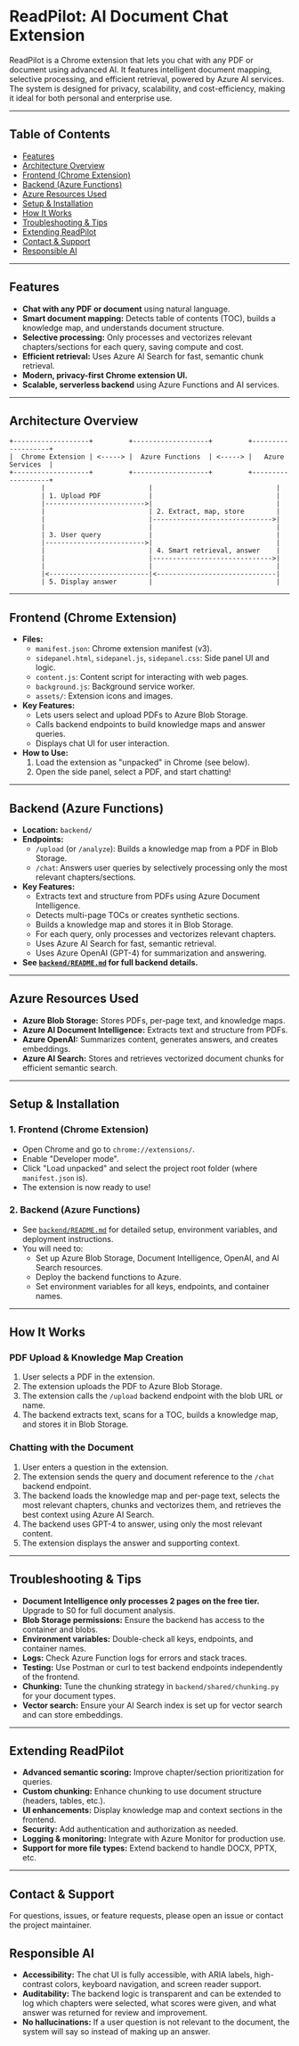# ReadPilot: AI Document Chat Extension

ReadPilot is a Chrome extension that lets you chat with any PDF or document using advanced AI. It features intelligent document mapping, selective processing, and efficient retrieval, powered by Azure AI services. The system is designed for privacy, scalability, and cost-efficiency, making it ideal for both personal and enterprise use.

---

## Table of Contents
- [Features](#features)
- [Architecture Overview](#architecture-overview)
- [Frontend (Chrome Extension)](#frontend-chrome-extension)
- [Backend (Azure Functions)](#backend-azure-functions)
- [Azure Resources Used](#azure-resources-used)
- [Setup & Installation](#setup--installation)
- [How It Works](#how-it-works)
- [Troubleshooting & Tips](#troubleshooting--tips)
- [Extending ReadPilot](#extending-readpilot)
- [Contact & Support](#contact--support)
- [Responsible AI](#responsible-ai)

---

## Features
- **Chat with any PDF or document** using natural language.
- **Smart document mapping:** Detects table of contents (TOC), builds a knowledge map, and understands document structure.
- **Selective processing:** Only processes and vectorizes relevant chapters/sections for each query, saving compute and cost.
- **Efficient retrieval:** Uses Azure AI Search for fast, semantic chunk retrieval.
- **Modern, privacy-first Chrome extension UI.**
- **Scalable, serverless backend** using Azure Functions and AI services.

---

## Architecture Overview

```
+-------------------+         +-------------------+         +-------------------+
|  Chrome Extension | <-----> |  Azure Functions  | <-----> |   Azure Services  |
+-------------------+         +-------------------+         +-------------------+
        |                          |                               |
        | 1. Upload PDF            |                               |
        |------------------------->|                               |
        |                          | 2. Extract, map, store        |
        |                          |------------------------------>|
        |                          |                               |
        | 3. User query            |                               |
        |------------------------->|                               |
        |                          | 4. Smart retrieval, answer    |
        |                          |------------------------------>|
        |                          |                               |
        |<-------------------------|<------------------------------|
        | 5. Display answer        |                               |
```

---

## Frontend (Chrome Extension)

- **Files:**
  - `manifest.json`: Chrome extension manifest (v3).
  - `sidepanel.html`, `sidepanel.js`, `sidepanel.css`: Side panel UI and logic.
  - `content.js`: Content script for interacting with web pages.
  - `background.js`: Background service worker.
  - `assets/`: Extension icons and images.
- **Key Features:**
  - Lets users select and upload PDFs to Azure Blob Storage.
  - Calls backend endpoints to build knowledge maps and answer queries.
  - Displays chat UI for user interaction.
- **How to Use:**
  1. Load the extension as "unpacked" in Chrome (see below).
  2. Open the side panel, select a PDF, and start chatting!

---

## Backend (Azure Functions)

- **Location:** `backend/`
- **Endpoints:**
  - `/upload` (or `/analyze`): Builds a knowledge map from a PDF in Blob Storage.
  - `/chat`: Answers user queries by selectively processing only the most relevant chapters/sections.
- **Key Features:**
  - Extracts text and structure from PDFs using Azure Document Intelligence.
  - Detects multi-page TOCs or creates synthetic sections.
  - Builds a knowledge map and stores it in Blob Storage.
  - For each query, only processes and vectorizes relevant chapters.
  - Uses Azure AI Search for fast, semantic retrieval.
  - Uses Azure OpenAI (GPT-4) for summarization and answering.
- **See [`backend/README.md`](backend/README.md) for full backend details.**

---

## Azure Resources Used

- **Azure Blob Storage:** Stores PDFs, per-page text, and knowledge maps.
- **Azure AI Document Intelligence:** Extracts text and structure from PDFs.
- **Azure OpenAI:** Summarizes content, generates answers, and creates embeddings.
- **Azure AI Search:** Stores and retrieves vectorized document chunks for efficient semantic search.

---

## Setup & Installation

### 1. **Frontend (Chrome Extension)**
- Open Chrome and go to `chrome://extensions/`.
- Enable "Developer mode".
- Click "Load unpacked" and select the project root folder (where `manifest.json` is).
- The extension is now ready to use!

### 2. **Backend (Azure Functions)**
- See [`backend/README.md`](backend/README.md) for detailed setup, environment variables, and deployment instructions.
- You will need to:
  - Set up Azure Blob Storage, Document Intelligence, OpenAI, and AI Search resources.
  - Deploy the backend functions to Azure.
  - Set environment variables for all keys, endpoints, and container names.

---

## How It Works

### **PDF Upload & Knowledge Map Creation**
1. User selects a PDF in the extension.
2. The extension uploads the PDF to Azure Blob Storage.
3. The extension calls the `/upload` backend endpoint with the blob URL or name.
4. The backend extracts text, scans for a TOC, builds a knowledge map, and stores it in Blob Storage.

### **Chatting with the Document**
1. User enters a question in the extension.
2. The extension sends the query and document reference to the `/chat` backend endpoint.
3. The backend loads the knowledge map and per-page text, selects the most relevant chapters, chunks and vectorizes them, and retrieves the best context using Azure AI Search.
4. The backend uses GPT-4 to answer, using only the most relevant content.
5. The extension displays the answer and supporting context.

---

## Troubleshooting & Tips

- **Document Intelligence only processes 2 pages on the free tier.** Upgrade to S0 for full document analysis.
- **Blob Storage permissions:** Ensure the backend has access to the container and blobs.
- **Environment variables:** Double-check all keys, endpoints, and container names.
- **Logs:** Check Azure Function logs for errors and stack traces.
- **Testing:** Use Postman or curl to test backend endpoints independently of the frontend.
- **Chunking:** Tune the chunking strategy in `backend/shared/chunking.py` for your document types.
- **Vector search:** Ensure your AI Search index is set up for vector search and can store embeddings.

---

## Extending ReadPilot

- **Advanced semantic scoring:** Improve chapter/section prioritization for queries.
- **Custom chunking:** Enhance chunking to use document structure (headers, tables, etc.).
- **UI enhancements:** Display knowledge map and context sections in the frontend.
- **Security:** Add authentication and authorization as needed.
- **Logging & monitoring:** Integrate with Azure Monitor for production use.
- **Support for more file types:** Extend backend to handle DOCX, PPTX, etc.

---

## Contact & Support

For questions, issues, or feature requests, please open an issue or contact the project maintainer.

## Responsible AI

- **Accessibility:** The chat UI is fully accessible, with ARIA labels, high-contrast colors, keyboard navigation, and screen reader support.
- **Auditability:** The backend logic is transparent and can be extended to log which chapters were selected, what scores were given, and what answer was returned for review and improvement.
- **No hallucinations:** If a user question is not relevant to the document, the system will say so instead of making up an answer. 
